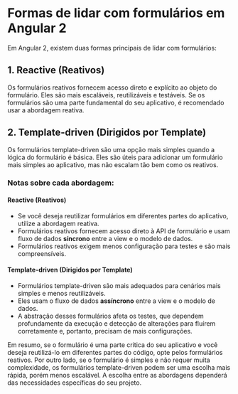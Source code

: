 # Formas de lidar com formulários em Angular 2

Em Angular 2, existem duas formas principais de lidar com formulários:

## 1. Reactive (Reativos)

Os formulários reativos fornecem acesso direto e explícito ao objeto do formulário. Eles são mais escaláveis, reutilizáveis e testáveis. Se os formulários são uma parte fundamental do seu aplicativo, é recomendado usar a abordagem reativa.

## 2. Template-driven (Dirigidos por Template)

Os formulários template-driven são uma opção mais simples quando a lógica do formulário é básica. Eles são úteis para adicionar um formulário mais simples ao aplicativo, mas não escalam tão bem como os reativos.

### Notas sobre cada abordagem:

#### Reactive (Reativos)

- Se você deseja reutilizar formulários em diferentes partes do aplicativo, utilize a abordagem reativa.
- Formulários reativos fornecem acesso direto à API de formulário e usam fluxo de dados **síncrono** entre a view e o modelo de dados.
- Formulários reativos exigem menos configuração para testes e são mais compreensíveis.

#### Template-driven (Dirigidos por Template)

- Formulários template-driven são mais adequados para cenários mais simples e menos reutilizáveis.
- Eles usam o fluxo de dados **assíncrono** entre a view e o modelo de dados.
- A abstração desses formulários afeta os testes, que dependem profundamente da execução e detecção de alterações para fluírem corretamente e, portanto, precisam de mais configurações.

Em resumo, se o formulário é uma parte crítica do seu aplicativo e você deseja reutilizá-lo em diferentes partes do código, opte pelos formulários reativos. Por outro lado, se o formulário é simples e não requer muita complexidade, os formulários template-driven podem ser uma escolha mais rápida, porém menos escalável. A escolha entre as abordagens dependerá das necessidades específicas do seu projeto.
